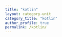 ```yaml
---
title: "kotlin"
layout: category-unit
category_title: "kotlin"
author_profile: true
permalink: /kotlin/
---
```

